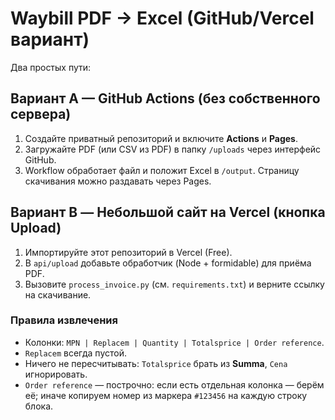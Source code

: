 
# Waybill PDF → Excel (GitHub/Vercel вариант)

Два простых пути:

## Вариант A — GitHub Actions (без собственного сервера)
1. Создайте приватный репозиторий и включите **Actions** и **Pages**.
2. Загружайте PDF (или CSV из PDF) в папку `/uploads` через интерфейс GitHub.
3. Workflow обработает файл и положит Excel в `/output`. Страницу скачивания можно раздавать через Pages.

## Вариант B — Небольшой сайт на Vercel (кнопка Upload)
1. Импортируйте этот репозиторий в Vercel (Free).
2. В `api/upload` добавьте обработчик (Node + formidable) для приёма PDF.
3. Вызовите `process_invoice.py` (см. `requirements.txt`) и верните ссылку на скачивание.

### Правила извлечения
- Колонки: `MPN | Replacem | Quantity | Totalsprice | Order reference`.
- `Replacem` всегда пустой.
- Ничего не пересчитывать: `Totalsprice` брать из **Summa**, `Cena` игнорировать.
- `Order reference` — построчно: если есть отдельная колонка — берём её; иначе копируем номер из маркера `#123456` на каждую строку блока.
